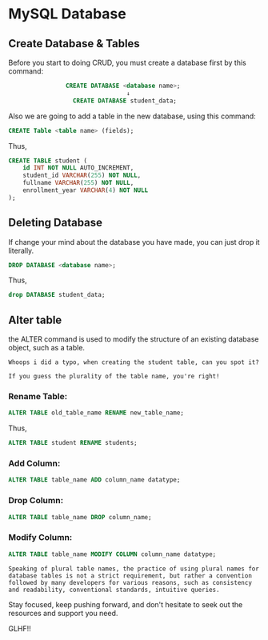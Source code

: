  # MySQL Database

## Create Database & Tables
Before you start to doing CRUD, you must create a database first by this command:
```sql
                CREATE DATABASE <database name>; 
                                 ↓
                  CREATE DATABASE student_data; 
```

Also we are going to add a table in the new database, using this command:
```sql
CREATE Table <table name> (fields); 
```
Thus, 
```sql
CREATE TABLE student ( 
    id INT NOT NULL AUTO_INCREMENT, 
    student_id VARCHAR(255) NOT NULL, 
    fullname VARCHAR(255) NOT NULL, 
    enrollment_year VARCHAR(4) NOT NULL
);
```

## Deleting Database
If change your mind about the database you have made, you can just drop it literally.
```sql
DROP DATABASE <database name>; 
```
Thus,
```sql
drop DATABASE student_data; 
```

## Alter table
the ALTER command is used to modify the structure of an existing database object, such as a table. 

`Whoops i did a typo, when creating the student table, can you spot it?`

`If you guess the plurality of the table name, you're right!`

### Rename Table:
```sql
ALTER TABLE old_table_name RENAME new_table_name; 
```
Thus,
```sql
ALTER TABLE student RENAME students;
```

### Add Column:
```sql	
ALTER TABLE table_name ADD column_name datatype;
```

### Drop Column:
```sql	
ALTER TABLE table_name DROP column_name;
```

### Modify Column:
```sql
ALTER TABLE table_name MODIFY COLUMN column_name datatype;
```

```
Speaking of plural table names, the practice of using plural names for database tables is not a strict requirement, but rather a convention followed by many developers for various reasons, such as consistency and readability, conventional standards, intuitive queries.
```
Stay focused, keep pushing forward, and don't hesitate to seek out the resources and support you need. 

GLHF!!